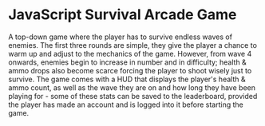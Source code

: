 # **JavaScript Survival Arcade Game**
A top-down game where the player has to survive endless waves of enemies. The first three rounds are simple, they give the player a chance to warm up and adjust to the mechanics of the game. However, from wave 4 onwards, enemies begin to increase in number and in difficulty; health & ammo drops also become scarce forcing the player to shoot wisely just to survive. The game comes with a HUD that displays the player's health & ammo count, as well as the wave they are on and how long they have been playing for - some of these stats can be saved to the leaderboard, provided the player has made an account and is logged into it before starting the game.
